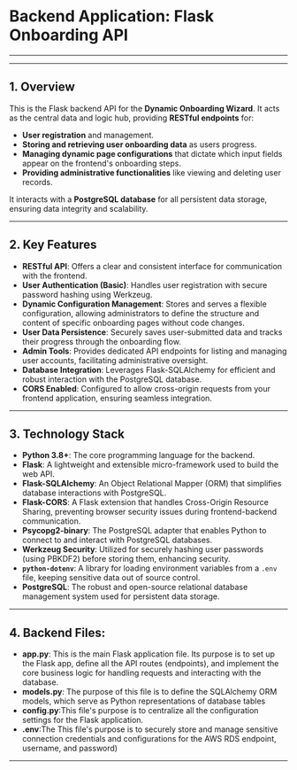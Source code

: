 # Backend Application: Flask Onboarding API

---

---

## 1. Overview

This is the Flask backend API for the **Dynamic Onboarding Wizard**. It acts as the central data and logic hub, providing **RESTful endpoints** for:

* **User registration** and management.
* **Storing and retrieving user onboarding data** as users progress.
* **Managing dynamic page configurations** that dictate which input fields appear on the frontend's onboarding steps.
* **Providing administrative functionalities** like viewing and deleting user records.

It interacts with a **PostgreSQL database** for all persistent data storage, ensuring data integrity and scalability.

---

## 2. Key Features

* **RESTful API**: Offers a clear and consistent interface for communication with the frontend.
* **User Authentication (Basic)**: Handles user registration with secure password hashing using Werkzeug.
* **Dynamic Configuration Management**: Stores and serves a flexible configuration, allowing administrators to define the structure and content of specific onboarding pages without code changes.
* **User Data Persistence**: Securely saves user-submitted data and tracks their progress through the onboarding flow.
* **Admin Tools**: Provides dedicated API endpoints for listing and managing user accounts, facilitating administrative oversight.
* **Database Integration**: Leverages Flask-SQLAlchemy for efficient and robust interaction with the PostgreSQL database.
* **CORS Enabled**: Configured to allow cross-origin requests from your frontend application, ensuring seamless integration.

---

## 3. Technology Stack

* **Python 3.8+**: The core programming language for the backend.
* **Flask**: A lightweight and extensible micro-framework used to build the web API.
* **Flask-SQLAlchemy**: An Object Relational Mapper (ORM) that simplifies database interactions with PostgreSQL.
* **Flask-CORS**: A Flask extension that handles Cross-Origin Resource Sharing, preventing browser security issues during frontend-backend communication.
* **Psycopg2-binary**: The PostgreSQL adapter that enables Python to connect to and interact with PostgreSQL databases.
* **Werkzeug Security**: Utilized for securely hashing user passwords (using PBKDF2) before storing them, enhancing security.
* **`python-dotenv`**: A library for loading environment variables from a `.env` file, keeping sensitive data out of source control.
* **PostgreSQL**: The robust and open-source relational database management system used for persistent data storage.

---

## 4. Backend Files:

* **app.py**: This is the main Flask application file. Its purpose is to set up the Flask app, define all the API routes (endpoints), and implement the core business logic for handling requests and interacting with the database.
* **models.py**: The purpose of this file is to define the SQLAlchemy ORM models, which serve as Python representations of database tables
* **config.py**:This file's purpose is to centralize all the configuration settings for the Flask application.
* **.env**:The This file's purpose is to securely store and manage sensitive connection credentials and configurations for the AWS RDS endpoint, username, and password)


----

